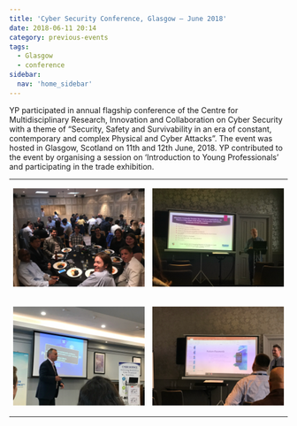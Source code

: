 ```yaml
---
title: 'Cyber Security Conference, Glasgow – June 2018'
date: 2018-06-11 20:14
category: previous-events
tags:
  - Glasgow
  - conference
sidebar:
  nav: 'home_sidebar'
---
```


YP participated in annual flagship conference of the Centre for Multidisciplinary Research, Innovation and Collaboration on Cyber Security with a theme of “Security, Safety and Survivability in an era of constant, contemporary and complex Physical and Cyber Attacks”. The event was hosted in Glasgow, Scotland on 11th and 12th June, 2018. YP contributed to the event by organising a session on ‘Introduction to Young Professionals’ and participating in the trade exhibition.

<table>
<tbody>
<tr class="odd">
<td><p><img src="\assets\images\2018_cybersecurity\image01.jpg"/></p></td>
<td><p><img src="\assets\images\2018_cybersecurity\image02.jpg"/></p></td>
</tr>
<tr class="even">
<td><p><img src="\assets\images\2018_cybersecurity\image03.jpg"/></p></td>
<td><p><img src="\assets\images\2018_cybersecurity\image04.jpg"/></p></td>
</tr>
</tbody>
</table>
